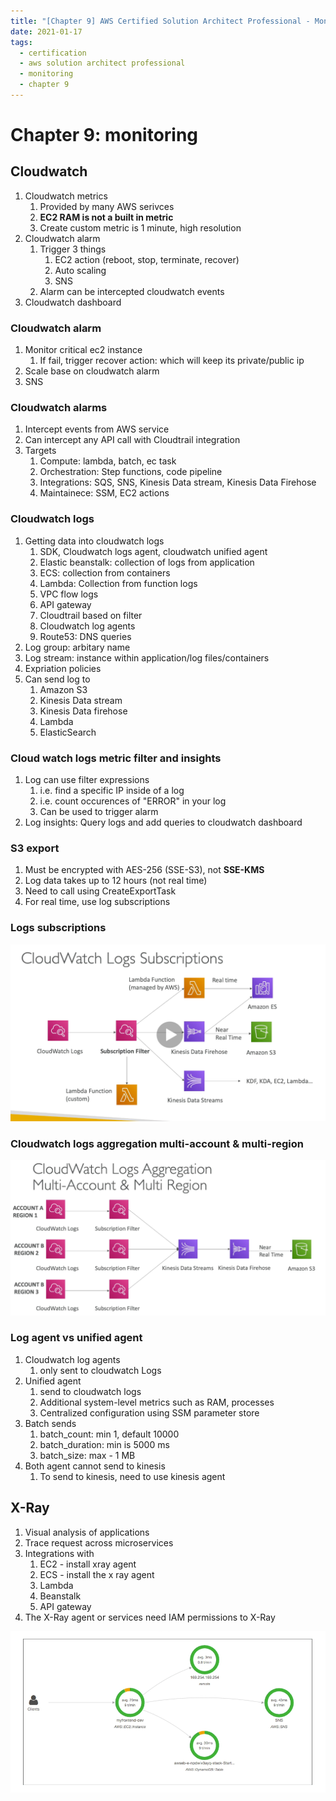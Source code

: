 ```yaml
---
title: "[Chapter 9] AWS Certified Solution Architect Professional - Monitoring"
date: 2021-01-17
tags:
  - certification
  - aws solution architect professional
  - monitoring
  - chapter 9
---
```


# Chapter 9: monitoring

## Cloudwatch

1. Cloudwatch metrics
   1. Provided by many AWS serivces
   2. **EC2 RAM is not a built in metric**
   3. Create custom metric is 1 minute, high resolution
2. Cloudwatch alarm
   1. Trigger 3 things
      1. EC2 action (reboot, stop, terminate, recover)
      2. Auto scaling
      3. SNS
   2. Alarm can be intercepted cloudwatch events
3. Cloudwatch dashboard

### Cloudwatch alarm

1. Monitor critical ec2 instance
   1. If fail, trigger recover action: which will keep its private/public ip
2. Scale base on cloudwatch alarm
3. SNS

### Cloudwatch alarms

1. Intercept events from AWS service
2. Can intercept any API call with Cloudtrail integration
3. Targets
   1. Compute: lambda, batch, ec task
   2. Orchestration: Step functions, code pipeline
   3. Integrations: SQS, SNS, Kinesis Data stream, Kinesis Data Firehose
   4. Maintainece: SSM, EC2 actions

### Cloudwatch logs

1. Getting data into cloudwatch logs
   1. SDK, Cloudwatch logs agent, cloudwatch unified agent
   2. Elastic beanstalk: collection of logs from application
   3. ECS: collection from containers
   4. Lambda: Collection from function logs
   5. VPC flow logs
   6. API gateway
   7. Cloudtrail based on filter
   8. Cloudwatch log agents
   9. Route53: DNS queries
2.  Log group: arbitary name
3.  Log stream: instance within application/log files/containers
4.  Expriation policies
5.  Can send log to
    1.  Amazon S3
    2.  Kinesis Data stream
    3.  Kinesis Data firehose
    4.  Lambda
    5.  ElasticSearch

### Cloud watch logs metric filter and insights

1. Log can use filter expressions
   1. i.e. find a specific IP inside of a log
   2. i.e. count occurences of "ERROR" in your log
   3. Can be used to trigger alarm
2. Log insights: Query logs and add queries to cloudwatch dashboard

### S3 export

1. Must be encrypted with AES-256 (SSE-S3), not **SSE-KMS**
2. Log data takes up to 12 hours (not real time)
3. Need to call using CreateExportTask
4. For real time, use log subscriptions

### Logs subscriptions

![log-subscriptions](./monitoring/log-subscriptions.png)

### Cloudwatch logs aggregation multi-account & multi-region

![centralize-logging](./monitoring/centralize-logging.png)

### Log agent vs unified agent

1. Cloudwatch log agents
   1. only sent to cloudwatch Logs
2. Unified agent
   1. send to cloudwatch logs
   2. Additional system-level metrics such as RAM, processes
   3. Centralized configuration using SSM parameter store
3. Batch sends
   1. batch_count: min 1, default 10000
   2. batch_duration: min is 5000 ms
   3. batch_size: max - 1 MB
4. Both agent cannot send to kinesis
   1. To send to kinesis, need to use kinesis agent

## X-Ray

1. Visual analysis of applications
2. Trace request across microservices
3. Integrations with
   1. EC2 - install xray agent
   2. ECS - install the x ray agent
   3. Lambda
   4. Beanstalk
   5. API gateway
4. The X-Ray agent or services need IAM permissions to X-Ray

![x-ray](./monitoring/x-ray.png)